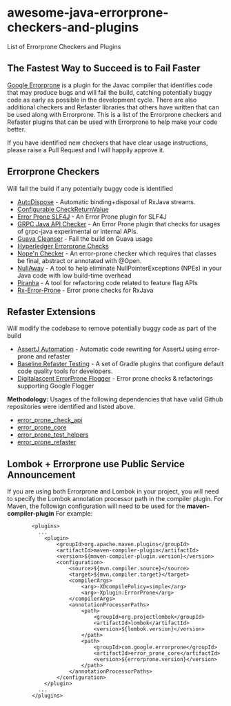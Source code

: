 # awesome-java-errorprone-checkers-and-plugins
List of Errorprone Checkers and Plugins

The Fastest Way to Succeed is to Fail Faster
-----------------------------------------
[Google Errorprone](https://errorprone.info/) is a plugin for the Javac compiler that identifies code that may produce bugs and will fail the build, catching potentially buggy code as early as possible in the development cycle.  There are also additional checkers and Refaster libraries that others have written that can be used along with Errorprone.  This is a list of the Errorprone checkers and Refaster plugins that can be used with Errorprone to help make your code better.  

If you have identified new checkers that have clear usage instructions, please raise a Pull Request and I will happily approve it.

Errorprone Checkers
-------------------
Will fail the build if any potentially buggy code is identified
* [AutoDispose](https://github.com/uber/AutoDispose/) - Automatic binding+disposal of RxJava streams.
* [Configurable CheckReturnValue](https://github.com/ZacSweers/configurable-checkreturnvalue/)
* [Error Prone SLF4J](https://github.com/KengoTODA/errorprone-slf4j) - An Error Prone plugin for SLF4J
* [GRPC Java API Checker](https://github.com/grpc/grpc-java-api-checker) - An Error Prone plugin that checks for usages of grpc-java experimental or internal APIs.
* [Guava Cleanser](https://github.com/sisidra/guava-cleanser) - Fail the build on Guava usage
* [Hyperledger Errorprone Checks](https://github.com/hyperledger/besu/tree/master/errorprone-checks)
* [Nope'n Checker](https://github.com/JakeWharton/nopen/) - An error-prone checker which requires that classes be final, abstract or annotated with @Open.
* [NullAway](https://github.com/uber/NullAway/) - A tool to help eliminate NullPointerExceptions (NPEs) in your Java code with low build-time overhead
* [Piranha](https://github.com/uber/piranha/blob/master/java/README.md) - A tool for refactoring code related to feature flag APIs
* [Rx-Error-Prone](https://github.com/bangarharshit/Rx-error-prone) - Error prone checks for RxJava


Refaster Extensions
-------------------
Will modify the codebase to remove potentially buggy code as part of the build
* [AssertJ Automation](https://github.com/palantir/assertj-automation) - Automatic code rewriting for AssertJ using error-prone and refaster
* [Baseline Refaster Testing](https://github.com/palantir/gradle-baseline) - A set of Gradle plugins that configure default code quality tools for developers.
* [Digitalascent ErrorProne Flogger](https://github.com/cslee00/digitalascent-errorprone-logger) - Error prone checks & refactorings supporting Google Flogger

**Methodology:**
Usages of the following dependencies that have valid Github repositories were identified and listed above.
* [error_prone_check_api](https://mvnrepository.com/artifact/com.google.errorprone/error_prone_check_api/usages)
* [error_prone_core](https://mvnrepository.com/artifact/com.google.errorprone/error_prone_core/usages)
* [error_prone_test_helpers](https://mvnrepository.com/artifact/com.google.errorprone/error_prone_test_helpers/usages) 
* [error_prone_refaster](https://mvnrepository.com/artifact/com.google.errorprone/error_prone_refaster/usages)



Lombok + Errorprone use Public Service Announcement
----------------------------------
If you are using both Errorprone and Lombok in your project, you will need to specify the Lombok annotation processor path in the compiler plugin.
For Maven, the followign configuration will need to be used for the **maven-compiler-plugin**
For example:
```
        <plugins>
          ...
            <plugin>
                <groupId>org.apache.maven.plugins</groupId>
                <artifactId>maven-compiler-plugin</artifactId>
                <version>${maven-compiler-plugin.version}</version>
                <configuration>
                    <source>${mvn.compiler.source}</source>
                    <target>${mvn.compiler.target}</target>
                    <compilerArgs>
                        <arg>-XDcompilePolicy=simple</arg>
                        <arg>-Xplugin:ErrorProne</arg>
                    </compilerArgs>
                    <annotationProcessorPaths>
                        <path>
                            <groupId>org.projectlombok</groupId>
                            <artifactId>lombok</artifactId>
                            <version>${lombok.version}</version>
                        </path>
                        <path>
                            <groupId>com.google.errorprone</groupId>
                            <artifactId>error_prone_core</artifactId>
                            <version>${errorprone.version}</version>
                        </path>
                    </annotationProcessorPaths>
                </configuration>
            </plugin>
          ...
        </plugins>               

```

